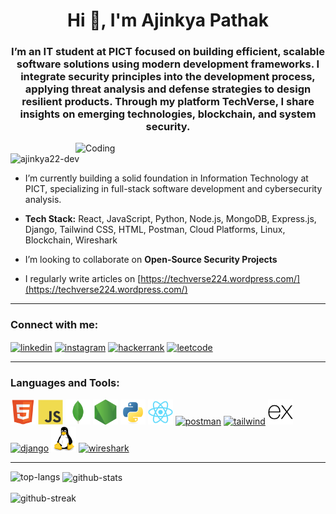 

<h1 align="center">Hi 👋, I'm Ajinkya Pathak</h1>
<h3 align="center">I’m an IT student at PICT focused on building efficient, scalable software solutions using modern development frameworks. I integrate security principles into the development process, applying threat analysis and defense strategies to design resilient products. Through my platform TechVerse, I share insights on emerging technologies, blockchain, and system security.</h3>

<img align="right" alt="Coding" width="400" src="https://camo.githubusercontent.com/2366b34bb903c09617990fb5fff4622f3e941349e846ddb7e73df872a9d21233/68747470733a2f2f63646e2e6472696262626c652e636f6d2f75736572732f3733303730332f73637265656e73686f74732f363538313234332f6176656e746f2e676966.gif">

<p align="left"> <img src="https://komarev.com/ghpvc/?username=ajinkya22-dev&label=Profile%20views&color=0e75b6&style=flat" alt="ajinkya22-dev" /> </p>

-  I’m currently building a solid foundation in Information Technology at PICT, specializing in full-stack software development and cybersecurity analysis.

-  **Tech Stack:** React, JavaScript, Python, Node.js, MongoDB, Express.js, Django, Tailwind CSS, HTML, Postman, Cloud Platforms, Linux, Blockchain, Wireshark

-  I’m looking to collaborate on **Open-Source Security Projects**

-  I regularly write articles on [https://techverse224.wordpress.com/](https://techverse224.wordpress.com/)

---

<h3 align="left">Connect with me:</h3>
<p align="left">
<a href="https://www.linkedin.com/in/ajinkya-pathak-820675326/" target="blank"><img align="center" src="https://raw.githubusercontent.com/rahuldkjain/github-profile-readme-generator/master/src/images/icons/Social/linked-in-alt.svg" alt="linkedin" height="30" width="40" /></a>
<a href="https://instagram.com/ajinkya_pathak_07" target="blank"><img align="center" src="https://raw.githubusercontent.com/rahuldkjain/github-profile-readme-generator/master/src/images/icons/Social/instagram.svg" alt="instagram" height="30" width="40" /></a>
<a href="https://www.hackerrank.com/pathaklaxmikant1" target="blank"><img align="center" src="https://raw.githubusercontent.com/rahuldkjain/github-profile-readme-generator/master/src/images/icons/Social/hackerrank.svg" alt="hackerrank" height="30" width="40" /></a>
<a href="https://www.leetcode.com/rmklwi2zjv" target="blank"><img align="center" src="https://raw.githubusercontent.com/rahuldkjain/github-profile-readme-generator/master/src/images/icons/Social/leet-code.svg" alt="leetcode" height="30" width="40" /></a>
</p>

---

<h3 align="left">Languages and Tools:</h3>
<p align="left">
  <a href="#"><img src="https://raw.githubusercontent.com/devicons/devicon/master/icons/html5/html5-original.svg" alt="html" width="40" height="40"/></a>
  <a href="#"><img src="https://raw.githubusercontent.com/devicons/devicon/master/icons/javascript/javascript-original.svg" alt="javascript" width="40" height="40"/></a>
  <a href="#"><img src="https://raw.githubusercontent.com/devicons/devicon/master/icons/mongodb/mongodb-original.svg" alt="mongodb" width="40" height="40"/></a>
  <a href="#"><img src="https://raw.githubusercontent.com/devicons/devicon/master/icons/nodejs/nodejs-original.svg" alt="node.js" width="40" height="40"/></a>
  <a href="#"><img src="https://raw.githubusercontent.com/devicons/devicon/master/icons/python/python-original.svg" alt="python" width="40" height="40"/></a>
  <a href="#"><img src="https://raw.githubusercontent.com/devicons/devicon/master/icons/react/react-original.svg" alt="react" width="40" height="40"/></a>
  <a href="#"><img src="https://cdn.jsdelivr.net/gh/devicons/devicon/icons/postman/postman-original.svg" alt="postman" width="40" height="40"/></a>
  <a href="#"><img src="https://www.vectorlogo.zone/logos/tailwindcss/tailwindcss-icon.svg" alt="tailwind" width="40" height="40"/></a>
  <a href="#"><img src="https://raw.githubusercontent.com/devicons/devicon/master/icons/express/express-original.svg" alt="express.js" width="40" height="40"/></a>
  <a href="#"><img src="https://cdn.worldvectorlogo.com/logos/django.svg" alt="django" width="40" height="40"/></a>
  <a href="#"><img src="https://raw.githubusercontent.com/devicons/devicon/master/icons/linux/linux-original.svg" alt="linux" width="40" height="40"/></a>
  <a href="#"><img src="https://www.logo.wine/a/logo/Wireshark/Wireshark-Logo.wine.svg" alt="wireshark" width="60" height="40"/></a>
</p>

---

<p><img align="left" src="https://github-readme-stats.vercel.app/api/top-langs?username=ajinkya22-dev&show_icons=true&locale=en&layout=compact" alt="top-langs" /></p>

<p>&nbsp;<img align="center" src="https://github-readme-stats.vercel.app/api?username=ajinkya22-dev&show_icons=true&locale=en" alt="github-stats" /></p>

<p><img align="center" src="https://github-readme-streak-stats.herokuapp.com/?user=ajinkya22-dev&" alt="github-streak" /></p>
